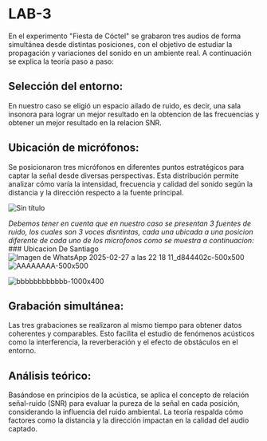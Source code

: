 # LAB-3
En el experimento "Fiesta de Cóctel" se grabaron tres audios de forma simultánea desde distintas posiciones, con el objetivo de estudiar la propagación y variaciones del sonido en un ambiente real. A continuación se explica la teoría paso a paso:

## Selección del entorno:
En nuestro caso se eligió un espacio ailado de ruido, es decir, una sala insonora para lograr un mejor resultado en la obtencion de las frecuencias y obtener un mejor resultado en la relacion SNR.

## Ubicación de micrófonos:
Se posicionaron tres micrófonos en diferentes puntos estratégicos para captar la señal desde diversas perspectivas. Esta distribución permite analizar cómo varía la intensidad, frecuencia y calidad del sonido según la distancia y la dirección respecto a la fuente principal.

![Sin título](https://github.com/user-attachments/assets/4a1a8b4d-fccf-4671-91f4-999c3d43366c)


*Debemos tener en cuenta que en nuestro caso se presentan 3 fuentes de ruido, los cuales son 3 voces disntintas, cada una ubicada a una posicion diferente de cada uno de los microfonos como se muestra a continuacion:*
                                                        ### Ubicacion De Santiago
![Imagen de WhatsApp 2025-02-27 a las 22 18 11_d844402c-500x500](https://github.com/user-attachments/assets/294b7dad-4f51-456e-bca9-19652293eebb)  ![AAAAAAAA-500x500](https://github.com/user-attachments/assets/d2578ed6-09b7-473c-9e88-5a67b1bd56e2)

![bbbbbbbbbbbb-1000x400](https://github.com/user-attachments/assets/ef6d0308-efc7-4ff4-83b1-ac867c858406)






## Grabación simultánea:
Las tres grabaciones se realizaron al mismo tiempo para obtener datos coherentes y comparables. Esto facilita el estudio de fenómenos acústicos como la interferencia, la reverberación y el efecto de obstáculos en el entorno.

## Análisis teórico:
Basándose en principios de la acústica, se aplica el concepto de relación señal-ruido (SNR) para evaluar la pureza de la señal en cada posición, considerando la influencia del ruido ambiental. La teoría respalda cómo factores como la distancia y la dirección impactan en la calidad del audio captado.
